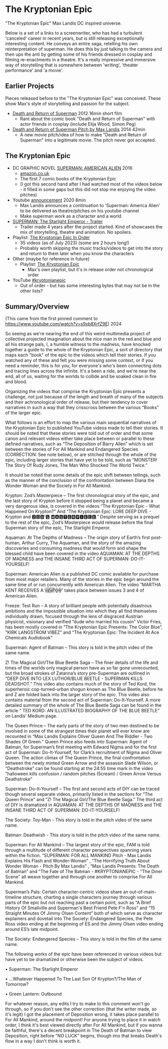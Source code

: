 The Kryptonian Epic
===================

"The Kryptonian Epic" Max Landis DC inspired universe.

Below is a set of a links to a screenwriter, who has had a turbulent 'canceled' career in recent years, but is still releasing exceptionally interesting content. 
He conveys an entire saga, retelling his own reinterpretation of superman. He does this by just talking to the camera and then ups the anti by getting some of his friends dressed in cosplay and filming re-enactments in a theatre. 
It's a really impressive and immersive way of storytelling that is somewhere between 'writing', 'theater performance' and 'a movie'.

Earlier Projects
----------------

Pieces released before to the "The Kryptonian Epic" was conceived. These show Max's style of storytelling and passion for the subject.

* [Death and Return of Superman](https://www.youtube.com/watch?v=0PlwDbSYicM) 2012 16min short film
  * Rant about the comic book "Death and Return of Superman" with actor friends in cosplay (include Elija Wood, Simon Peg)
* [Death and Return of Superman Pitch by Max Landis](https://www.youtube.com/watch?v=6RWMc-EdDRY) 2014 42min
  * A new movie pitch/idea of how to make "Death and Return of Superman" into a legitimate movie. The pitch never got accepted.


The Kryptonian Epic
-------------------
  * DC GRAPHIC NOVEL [SUPERMAN: AMERICAN ALIEN](https://www.dc.com/graphic-novels/superman-american-alien-2015/superman-american-alien) 2016
    * [amazon.co.uk](https://www.amazon.co.uk/Superman-American-Alien-Max-Landis/dp/1401262562)
    * The first 7 comic books of the Kryptonian Epic
    * (I got this second hand after I had watched most of the videos below - it filled in some gaps but this did not stop me enjoying the video pitches)
  * Youtube [announcement](https://www.youtube.com/watch?v=7EScNz-wywY) 2020 8min
    * Max Landis announces a continuation to 'Superman: America Alien' to be delivered as theatre/pitches on his youtube channel
    * Make superman work as a character and a world
  * [SUPERMAN: The Starlight Emperor - Trailer](https://www.youtube.com/watch?v=vYradE77lJg)
    * Trailer made 4 years after the project started. Kind of showcases the mix of storytelling, theatre and animation. No spoilers.
  * Playlist: [The Kryptonian Epic In Order](https://www.youtube.com/playlist?list=PLKah2nGaqN71_vsV7jH01dEYyGpoG8uli)
    * 35 videos (as of July 2023) (some are 2 hours long!)
    * Probably worth skipping the music tracks/videos to get into the story and return to them later when you know the characters
  * Other (maybe for reference in future)
    * Playlist: [The Kryptonian Epic](https://www.youtube.com/playlist?list=PL6ZoU17dorUP7ue-m22oyZ0KKT96Pynwv)
      * Max's own playlist, but it's in release order not chronological order
  * YouTube [#kryptonianepic](https://www.youtube.com/hashtag/kryptonianepic)
    * Out of order - but has some interesting bytes that may not be in the other lists?


Summary/Overview
-----------------

(This came from the first pinned comment to https://www.youtube.com/watch?v=s9xb8XrfZ9E) 2024


So seeing as we're nearing the end of this weird multimedia project of collective projected imagination about the nice man in the red and blue and all his strange pals, I, a humble witness to the madness, have knocked together a guide to the whole of the Kryptonian Epic, a sort of directory that maps each "book" of the epic to the videos which tell their stories. If you watched any of these and felt you were missing some context, or if you need a reminder, this is for you, for everyone's who's been connecting dots and tracing lines across the infinite. It's a been a ride, and we're near the end, all of us, waiting for the worlds to collide and be soaked clean in fire and blood.  

Organizing the videos that comprise the Kryptonian Epic presents a challenge, not just because of the length and breath of many of the subjects and their achronological order of release, but their tendency to cover narratives in such a way that they crisscross between the various “Books” of the larger epic. 


What follows is an effort to map the various main sequential narratives of the Kryptonian Epic to published YouTube videos made to tell their stories. It should be noted that these stories were told out of order and that some canon and relevant videos either take place between or parallel to these defined narratives, such as “The Deposition of Barry Allen” which is set between the stories of For All Mankind and Endangered Species (CORRECTION: See note below), or are stitched through the whole of the epic, including larger stories that have yet to be told, such as “MONSTER! The Story Of Rudy Jones, The Man Who Shocked The World Twice.” 

It should be noted that some details of the epic shift between tellings, such as the manner of the conclusion of the confrontation between Diana the Wonder Woman and the Society in For All Mankind.



Krypton: Zod’s Masterpiece – The first chronological story of the epic, and the last story of Krypton before it stopped being a planet and became a very dangerous idea, is covered in the videos “The Kryptonian Epic - What Happened On Krypton?” And “The Kryptonian Epic: LORE DEEP DIVE - Krypton and 🆉🅾🅳'🆂 🅼🅰🆂🆃🅴🆁🅿🅸🅴🅲🅴.” Despite serving as a prequel to the rest of the epic, Zod’s Masterpiece would release before the final Superman story of the epic, The Starlight Emperor. 



Aquaman: At The Depths of Madness – The origin story of Earth’s first post-human, Arthur Curry, The Aquaman, and the story of the amazing discoveries and consuming madness that would form and shape the blessed child have been covered in the video AQUAMAN: AT THE DEPTHS OF MADNESS and THE INSANE THIRD ACT OF SUPERMAN: DO-IT-YOURSELF! 

 

Superman: American Alien is a published DC comic available for purchase from most major retailers. Many of the stories in the epic begin around the same time of or run concurrently with American Alien. The video “MARTHA KENT RECEIVES A V̴̨̌I̸̙̓Š̴̼I̸̩̔T̷̹͐Ò̶͍R̷̡̓” takes place between issues 3 and 4 of American Alien.



Freeze: Test Run – A story of brilliant people with potentially disastrous ambitions and the impossible situation into which they all find themselves individually drawn, focused through the lens of disgraced Austrian physicist, visionary and verified “dude who married his cousin” Victor Fries, has been mostly covered in “The Kryptonian Epic Presents: The Color Blue”, “KIRK LANGSTROM VIBEZ” and “The Kryptonian Epic: The Incident At Ace Chemicals Audiobook”



Superman: Agent of Batman – This story is told in the pitch video of the same name.



Z! The Magical Girl/The Blue Beetle Saga – The finer details of the life and times of the worlds only magical person have as so far gone unrecounted, but the broad strokes of Zatanna’s story pre-Superman are outlined in “DEEP DIVE INTO LEX LUTHOR/BLUE BEETLE - SUPERMAN KILLS DEADSHOT.” This video also contains much of the story of Ted Kord, the superheroic cop-turned-urban shogun known as The Blue Beetle, before he and Z are folded back into the larger story of the epic. This video also contains material from the second act of Superman: Do-It-Yourself. A more detailed summary of the whole of The Blue Beetle Saga can be found in the article “ TED KORD: AN ILLUSTRATED BIOGRAPHY OF THE BLUE BEETLE” on Landis’ Medium page. 



The Queen Prince – The early parts of the story of two men destined to be involved in some of the strangest times their planet will ever know are recounted in “Max Landis Explains Oliver Queen And The Riddler - Two Shades Of Green.” Queen Prince also feeds into Superman: Agent of Batman, for Superman’s first meeting with Edward Nigma and for the first act of Superman: Do-It-Yourself, for Clark’s recruitment of Nigma and Oliver Queen. The action climax of The Queen Prince, the final confrontation between the newly minted Green Arrow and the assassin Slade Wilson, or “Deathstroke” can be found starting at the 24:55 time mark in the video “halloween kills confusion / random pitches (5cream) / Green Arrow Versus Deathstroke”



Superman: Do-It-Yourself – The first and second acts of DIY can be traced though several separate videos, primarily listed in the sections for “The Queen Prince” and “Z! The Magical Girl/The Blue Beetle Saga.” The third act of DIY is dramatized in AQUAMAN: AT THE DEPTHS OF MADNESS and THE INSANE THIRD ACT OF SUPERMAN: DO-IT-YOURSELF!



The Society: Toy-Man - This story is told in the pitch video of the same name.



Batman: Deathwish - This story is told in the pitch video of the same name.



Superman: For All Mankind – The largest story of the epic, FAM is told through a multitude of different character perspectives spanning years within the fiction. “SUPERMAN: FOR ALL MANKIND Pitch - Max Landis Explains His Flash and Wonder-Woman” , “The Horrifying Truth About Wonder Woman - Pitch By Max Landis” , “Max Landis Presents: The Death of Batman” and “The Fate of The Batman - #KRYPTONIANEPIC - "The Diner Scene" all weave together and through one another to comprise For All Mankind. 



Superman’s Pals:  Certain character-centric videos share an out-of-main-timeline structure, charting a single characters journey through various parts of the epic but not reaching past a certain point, such as “A Brief History Of Smallville and Superman's Best Friend Pete F'n Ross” and “15 Straight Minutes Of Jimmy Olsen Content” both of which serve as character explainers and dovetail into The Society: Endangered Species, the Pete Ross video ending at the beginning of ES and the Jimmy Olsen video ending around ES’s late midpoint.





The Society: Endangered Species – This story is told in the film of the same name. 



The following works of the epic have been referenced in various videos but have yet to be dramatized or otherwise been the subject of videos. 

•	Superman: The Starlight Emperor

•	…Whatever Happened To The Last Son Of Krypton?/The Man of Tomorrow?

•	Green Lantern: Outbound 



 For whatever reason, any edits I try to make to this comment won't go through, so if you don't see the other correction (that the writer made, so it's legit) I got the placement of Deposition wrong, it takes place parallel to For All Mankind, around the midpoint! For anyone trying to place it in watch order, I think it's best viewed directly after For All Mankind, but if you wanna be faithful, there's a decent breakpoint in The Death of Batman to view Deposition, right before "NO LUCK" begins, though imo that breaks Death's flow in a way I don't think is worth it. 
